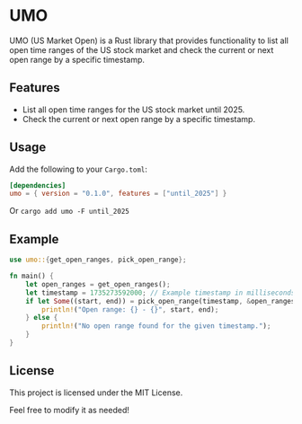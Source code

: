 # UMO

UMO (US Market Open) is a Rust library that provides functionality to list all open time ranges of the US stock market and check the current or next open range by a specific timestamp.

## Features

- List all open time ranges for the US stock market until 2025.
- Check the current or next open range by a specific timestamp.

## Usage

Add the following to your `Cargo.toml`:

```toml
[dependencies]
umo = { version = "0.1.0", features = ["until_2025"] }
```

Or `cargo add umo -F until_2025`

## Example

```rust
use umo::{get_open_ranges, pick_open_range};

fn main() {
    let open_ranges = get_open_ranges();
    let timestamp = 1735273592000; // Example timestamp in milliseconds
    if let Some((start, end)) = pick_open_range(timestamp, &open_ranges) {
        println!("Open range: {} - {}", start, end);
    } else {
        println!("No open range found for the given timestamp.");
    }
}
```

## License

This project is licensed under the MIT License.

Feel free to modify it as needed!